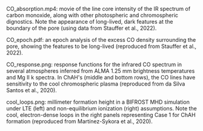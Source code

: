CO_absorption.mp4: movie of the line core intensity of the IR spectrum of carbon monoxide, along with other photospheric and chromospheric dignostics. Note the appearance of long-lived, dark features at the boundary of the pore (using data from Stauffer et al., 2022).

CO_epoch.pdf: an epoch analysis of the excess CO density surrounding the pore, showing the features to be long-lived (reproduced from Stauffer et al., 2022).

CO_response.png: response functions for the infrared CO spectrum in several atmospheres inferred from ALMA 1.25 mm brightness temperatures and Mg II k spectra. In ChAH's (middle and bottom rows), the CO lines have sensitivity to the cool chromospheric plasma (reproduced from da Silva Santos et al., 2020). 

cool_loops.png: millimeter formation height in a BIFROST MHD simulation under LTE (left) and non-equilibrium ionization (right) assumptions. Note the cool, electron-dense loops in the right panels representing Case 1 for ChAH formation (reproduced from Martínez-Sykora et al., 2020).
